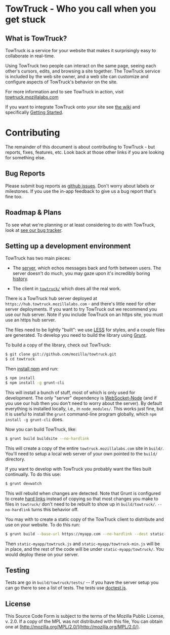 TowTruck - Who you call when you get stuck
===========================================

What is TowTruck?
-----------------

TowTruck is a service for your website that makes it surprisingly easy to collaborate in real-time.

Using TowTruck two people can interact on the same page, seeing each other's cursors, edits, and browsing a site together.  The TowTruck service is included by the web site owner, and a web site can customize and configure aspects of TowTruck's behavior on the site.

For more information and to see TowTruck in action, visit [towtruck.mozillalabs.com](https://towtruck.mozillalabs.com/)

If you want to integrate TowTruck onto your site see [the wiki](https://github.com/mozilla/towtruck/wiki) and specifically [Getting Started](https://github.com/mozilla/towtruck/wiki/Developers:-Getting-Started).

Contributing
============

The remainder of this document is about contributing to TowTruck - but reports, fixes, features, etc.  Look back at those other links if you are looking for something else.

Bug Reports
-----------

Please submit bug reports as [github issues](https://github.com/mozilla/towtruck/issues/new).  Don't worry about labels or milestones.  If you use the in-app feedback to give us a bug report that's fine too.

Roadmap & Plans
---------------

To see what we're planning or at least considering to do with TowTruck, look at [see our bug tracker](https://github.com/mozilla/towtruck/issues?state=open).

Setting up a development environment
------------------------------------

TowTruck has two main pieces:

* The [server](https://github.com/mozilla/towtruck/blob/develop/hub/server.js), which echos messages back and forth between users.  The server doesn't do much, you may gaze upon it's incredibly boring [history](https://github.com/mozilla/towtruck/commits/develop/hub/server.js).

* The client in [`towtruck/`](https://github.com/mozilla/towtruck/tree/develop/towtruck) which does all the real work.

There is a TowTruck hub server deployed at `https://hub.towtruck.mozillalabs.com` - and there's little need for other server deployments.  If you want to try TowTruck out we recommend you use our hub server.  Note if you include TowTruck on an https site, you must use an https hub server.

The files need to be lightly "built": we use [LESS](http://lesscss.org/) for styles, and a couple files are generated.  To develop you need to build the library using [Grunt](http://gruntjs.com/).

To build a copy of the library, check out TowTruck:

```sh
$ git clone git://github.com/mozilla/towtruck.git
$ cd towtruck
```

Then [install npm](http://nodejs.org/download/) and run:

```sh
$ npm install
$ npm install -g grunt-cli
```

This will install a bunch of stuff, most of which is only used for development.  The only "server" dependency is [WebSocket-Node](https://github.com/Worlize/WebSocket-Node) (and if you use our hub then you don't need to worry about the server).  By default everything is installed locally, i.e., in `node_modules/`.  This works just fine, but it is useful to install the `grunt` command-line program globally, which `npm install -g grunt-cli` does.

Now you can build TowTruck, like:

```sh
$ grunt build buildsite --no-hardlink
```

This will create a copy of the entire `towtruck.mozillalabs.com` site in `build/`.  You'll need to setup a local web server of your own pointed to the `build/` directory.

If you want to develop with TowTruck you probably want the files built continually.  To do this use:

```sh
$ grunt devwatch
```

This will rebuild when changes are detected.  Note that Grunt is configured to create [hard links](http://en.wikipedia.org/wiki/Hard_link) instead of copying so that most changes you make to files in `towtruck/` don't need to be rebuilt to show up in `build/towtruck/`.  `--no-hardlink` turns this behavior off.

You may with to create a static copy of the TowTruck client to distribute and use on your website.  To do this run:

```sh
$ grunt build --base-url https://myapp.com --no-hardlink --dest static-myapp
```

Then `static-myapp/towtruck.js` and `static-myapp/towtruck-min.js` will be in place, and the rest of the code will be under `static-myapp/towtruck/`.  You would deploy these on your server.


Testing
-------

Tests are go in `build/towtruck/tests/` -- if you have the server setup you can go there to see a list of tests.  The tests use [doctest.js](http://doctestjs.org/).

License
-------

This Source Code Form is subject to the terms of the Mozilla Public
License, v. 2.0. If a copy of the MPL was not distributed with this file,
You can obtain one at [http://mozilla.org/MPL/2.0/](http://mozilla.org/MPL/2.0/).
